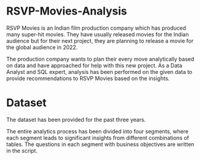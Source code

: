 # RSVP-Movies-Analysis
RSVP Movies is an Indian film production company which has produced many super-hit movies. They have usually released movies for the Indian audience but for their next project, they are planning to release a movie for the global audience in 2022.

The production company wants to plan their every move analytically based on data and have approached for help with this new project. As a Data Analyst and SQL expert, analysis has been performed on the given data to provide recommendations to RSVP Movies based on the insights. 


# Dataset
The dataset has been provided for the past three years.

The entire analytics process has been divided into four segments, where each segment leads to significant insights from different combinations of tables. The questions in each segment with business objectives are written in the script.



